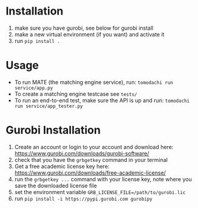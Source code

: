 # Installation

1) make sure you have gurobi, see below for gurobi install
2) make a new virtual environment (if you want) and activate it
3) run `pip install .`

# Usage

- To run MATE (the matching engine service), run: `tomodachi run service/app.py`
- To create a matching engine testcase see `tests/`
- To run an end-to-end test, make sure the API is up and run: `tomodachi run service/app_tester.py`

# Gurobi Installation

1) Create an account or login to your account and download here: https://www.gurobi.com/downloads/gurobi-software/
2) check that you have the `grbgetkey` command in your terminal
3) Get a free academic license key here: https://www.gurobi.com/downloads/free-academic-license/
4) run the `grbgetkey ...` command with your license key, note where you save the downloaded license file
5) set the environment variable `GRB_LICENSE_FILE=/path/to/gurobi.lic`
6) run `pip install -i https://pypi.gurobi.com gurobipy`
